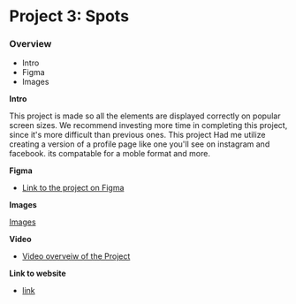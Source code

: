 # Project 3: Spots

### Overview  

* Intro  
* Figma  
* Images  
  
**Intro**
  
This project is made so all the elements are displayed correctly on popular screen sizes. We recommend investing more time in completing this project, since it's more difficult than previous ones.  This project Had me utilize creating a version of a profile page like one you'll see on instagram and facebook. its compatable for a moble format and more.
  
**Figma**  
  
* [Link to the project on Figma](https://www.figma.com/file/BBNm2bC3lj8QQMHlnqRsga/Sprint-3-Project-%E2%80%94-Spots?type=design&node-id=2%3A60&mode=design&t=afgNFybdorZO6cQo-1)
  
**Images**  
  
[Images](./images)

**Video**

* [Video overveiw of the Project](http://loom.com/share/07916f31a81649ecb708bf15e78d4d47)

**Link to website**

* [link](trevswizle.github.io/se_project_spots/)

